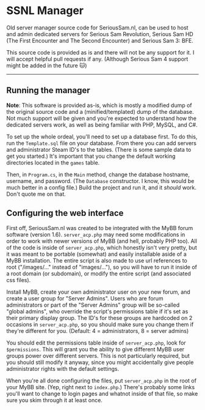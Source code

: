 SSNL Manager
============

Old server manager source code for SeriousSam.nl, can be used to host and admin dedicated servers for Serious Sam Revolution, Serious Sam HD (The First Encounter and The Second Encounter) and Serious Sam 3: BFE.

This source code is provided as is and there will not be any support for it. I will accept helpful pull requests if any. (Although Serious Sam 4 support might be added in the future :cat:)

---

## Running the manager

**Note**: This software is provided as-is, which is mostly a modified dump of the original source code and a (minified/templated) dump of the database. Not much support will be given and you're expected to understand how the dedicated servers work, as well as being familiar with PHP, MySQL, and C#.

To set up the whole ordeal, you'll need to set up a database first. To do this, run the `Template.sql` file on your database. From there you can add servers and administrator Steam ID's to the tables. (There is some sample data to get you started.) It's important that you change the default working directories located in the `games` table.

Then, in `Program.cs`, in the `Main` method, change the database hostname, username, and password. (The `Database` constructor. I know, this would be much better in a config file.) Build the project and run it, and it *should* work. Don't quote me on that.

## Configuring the web interface

First off, SeriousSam.nl was created to be integrated with the MyBB forum software (version 1.6). `server_acp.php` may need some modifications in order to work with newer versions of MyBB (and hell, probably PHP too). All of the code is inside of `server_acp.php`, which honestly isn't very pretty, but it was meant to be portable (somewhat) and easily installable aside of a MyBB installation. The entire script is also made to use url references to root ("/images/..." instead of "images/..."), so you will have to run it inside of a root domain (or subdomain), or modify the entire script (and associated css files).

Install MyBB, create your own administrator user on your new forum, and create a user group for "Server Admins". Users who are forum administrators or part of the "Server Admins" group will be so-called "global admins", who override the script's permissions table if it's set as their primary display group. The ID's for these groups are hardcoded on 2 occasions in `server_acp.php`, so you should make sure you change them if they're different for you. (Default: 4 = administrators, 8 = server admins)

You should edit the permissions table inside of `server_acp.php`, look for `$permissions`. This will grant you the ability to give different MyBB user groups power over different servers. This is not particularly required, but you should still modify it anyway, since you might accidentally give people administrator rights with the default settings.

When you're all done configuring the files, put `server_acp.php` in the root of your MyBB site. (Yep, right next to `index.php`.) There's probably some links you'll want to change to login pages and whatnot inside of that file, so make sure you skim through it at least once.
